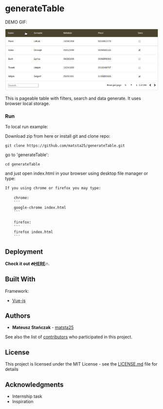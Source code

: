 # generateTable

DEMO GIF:

<img src="https://github.com/matsta25/generateTable/blob/master/generateTable_demogif.gif" alt="alt tag" style="max-width:100%;">

This is pageable table with filters, search and data generate.
It uses browser local storage.

### Run

To local run example: 

Download zip from here or install git and clone repo:

```
git clone https://github.com/matsta25/generateTable.git
```

go to 'generateTable':

```
cd generateTable
```

and just open index.html in your browser using desktop file manager or type:

    If you using chrome or firefox you may type:

        chrome:
        ```
        google-chrome index.html
        ```

        firefox:
        ```
        firefox index.html
        ```


## Deployment

<b>Check it out :fire:<a href="https://matsta25.github.io/generateTable/">HERE</a></b>:fire:.

## Built With

Framework:
* [Vue-js](https://vuejs.org/)

## Authors

* **Mateusz Stańczak** - [matsta25](https://github.com/matsta25)

See also the list of [contributors](https://github.com/matsta25/generateTable/graphs/contributors) who participated in this project.

## License

This project is licensed under the MIT License - see the [LICENSE.md](https://github.com/matsta25/generateTable/blob/master/LICENSE) file for details

## Acknowledgments

* Internship task
* Inspiration
